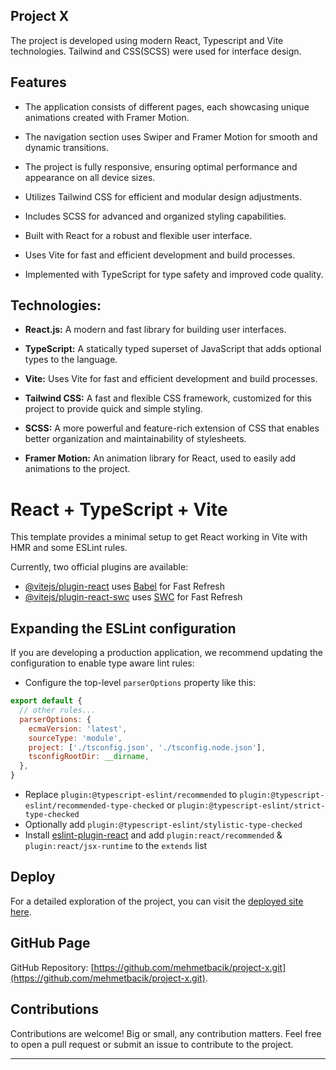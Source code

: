 ## Project X

The project is developed using modern React, Typescript and Vite technologies. Tailwind and CSS(SCSS) were used for interface design.

## Features

- The application consists of different pages, each showcasing unique animations created with Framer Motion.

- The navigation section uses Swiper and Framer Motion for smooth and dynamic transitions.

- The project is fully responsive, ensuring optimal performance and appearance on all device sizes.

- Utilizes Tailwind CSS for efficient and modular design adjustments.

- Includes SCSS for advanced and organized styling capabilities.

- Built with React for a robust and flexible user interface.

- Uses Vite for fast and efficient development and build processes.

- Implemented with TypeScript for type safety and improved code quality. 

## Technologies:

- **React.js:**  A modern and fast library for building user interfaces.

- **TypeScript:** A statically typed superset of JavaScript that adds optional types to the language.

- **Vite:** Uses Vite for fast and efficient development and build processes.

- **Tailwind CSS:** A fast and flexible CSS framework, customized for this project to provide quick and simple styling.

- **SCSS:** A more powerful and feature-rich extension of CSS that enables better organization and maintainability of stylesheets.

- **Framer Motion:** An animation library for React, used to easily add animations to the project. 

# React + TypeScript + Vite

This template provides a minimal setup to get React working in Vite with HMR and some ESLint rules.

Currently, two official plugins are available:

- [@vitejs/plugin-react](https://github.com/vitejs/vite-plugin-react/blob/main/packages/plugin-react/README.md) uses [Babel](https://babeljs.io/) for Fast Refresh
- [@vitejs/plugin-react-swc](https://github.com/vitejs/vite-plugin-react-swc) uses [SWC](https://swc.rs/) for Fast Refresh

## Expanding the ESLint configuration

If you are developing a production application, we recommend updating the configuration to enable type aware lint rules:

- Configure the top-level `parserOptions` property like this:

```js
export default {
  // other rules...
  parserOptions: {
    ecmaVersion: 'latest',
    sourceType: 'module',
    project: ['./tsconfig.json', './tsconfig.node.json'],
    tsconfigRootDir: __dirname,
  },
}
```

- Replace `plugin:@typescript-eslint/recommended` to `plugin:@typescript-eslint/recommended-type-checked` or `plugin:@typescript-eslint/strict-type-checked`
- Optionally add `plugin:@typescript-eslint/stylistic-type-checked`
- Install [eslint-plugin-react](https://github.com/jsx-eslint/eslint-plugin-react) and add `plugin:react/recommended` & `plugin:react/jsx-runtime` to the `extends` list

## Deploy

For a detailed exploration of the project, you can visit the [deployed site here](https://project-x-steel-rho.vercel.app/).

## GitHub Page

GitHub Repository: [https://github.com/mehmetbacik/project-x.git](https://github.com/mehmetbacik/project-x.git).

## Contributions

Contributions are welcome! Big or small, any contribution matters. Feel free to open a pull request or submit an issue to contribute to the project.

---
